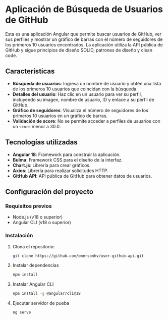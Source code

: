 # Aplicación de Búsqueda de Usuarios de GitHub

Esta es una aplicación Angular que permite buscar usuarios de GitHub, ver sus perfiles y mostrar un gráfico de barras con el número de seguidores de los primeros 10 usuarios encontrados. La aplicación utiliza la API pública de GitHub y sigue principios de diseño SOLID, patrones de diseño y clean code.

## Características

- **Búsqueda de usuarios**: Ingresa un nombre de usuario y obtén una lista de los primeros 10 usuarios que coincidan con la búsqueda.
- **Detalles del usuario**: Haz clic en un usuario para ver su perfil, incluyendo su imagen, nombre de usuario, ID y enlace a su perfil de GitHub.
- **Gráfico de seguidores**: Visualiza el número de seguidores de los primeros 10 usuarios en un gráfico de barras.
- **Validación de score**: No se permite acceder a perfiles de usuarios con un `score` menor a 30.0.

## Tecnologías utilizadas

- **Angular 18**: Framework para construir la aplicación.
- **Bulma**: Framework CSS para el diseño de la interfaz.
- **Chart.js**: Librería para crear gráficos.
- **Axios**: Librería para realizar solicitudes HTTP.
- **GitHub API**: API pública de GitHub para obtener datos de usuarios.

## Configuración del proyecto

### Requisitos previos

- Node.js (v18 o superior)
- Angular CLI (v18 o superior)

### Instalación

1. Clona el repositorio:
   ```bash
   git clone https://github.com/emersonhv/user-github-api.git

2. Instalar dependencias
    ```bash
    npm install

3. Instalar Angular CLI
    ```bash
    npm install -g @angular/cli@18

4. Ejecutar servidor de pueba
    ```bash
    ng serve
